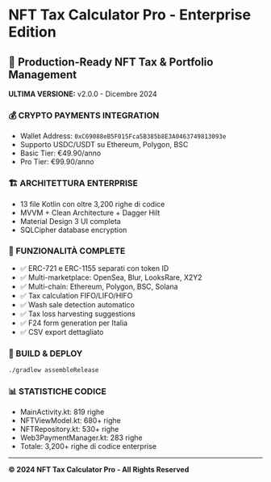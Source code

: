 # NFT Tax Calculator Pro - Enterprise Edition

## 🚀 Production-Ready NFT Tax & Portfolio Management

**ULTIMA VERSIONE:** v2.0.0 - Dicembre 2024

### 💰 CRYPTO PAYMENTS INTEGRATION
- Wallet Address: `0xC69088eB5F015Fca5B385b8E3A0463749813093e`
- Supporto USDC/USDT su Ethereum, Polygon, BSC
- Basic Tier: €49.90/anno
- Pro Tier: €99.90/anno

### 🏗️ ARCHITETTURA ENTERPRISE
- 13 file Kotlin con oltre 3,200 righe di codice
- MVVM + Clean Architecture + Dagger Hilt
- Material Design 3 UI completa
- SQLCipher database encryption

### 🚀 FUNZIONALITÀ COMPLETE
- ✅ ERC-721 e ERC-1155 separati con token ID
- ✅ Multi-marketplace: OpenSea, Blur, LooksRare, X2Y2
- ✅ Multi-chain: Ethereum, Polygon, BSC, Solana
- ✅ Tax calculation FIFO/LIFO/HIFO
- ✅ Wash sale detection automatico
- ✅ Tax loss harvesting suggestions
- ✅ F24 form generation per Italia
- ✅ CSV export dettagliato

### 📱 BUILD & DEPLOY
```bash
./gradlew assembleRelease
```

### 📊 STATISTICHE CODICE
- MainActivity.kt: 819 righe
- NFTViewModel.kt: 680+ righe  
- NFTRepository.kt: 530+ righe
- Web3PaymentManager.kt: 283 righe
- Totale: 3,200+ righe di codice enterprise

---
**© 2024 NFT Tax Calculator Pro - All Rights Reserved**